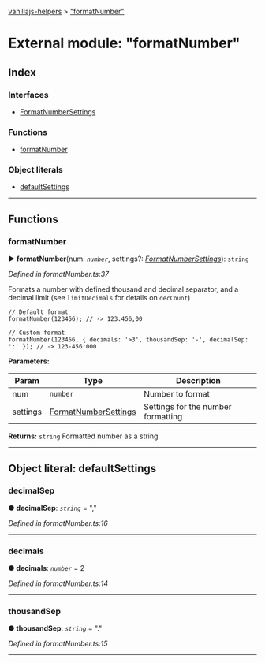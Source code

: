 [vanillajs-helpers](../README.md) > ["formatNumber"](../modules/_formatnumber_.md)



# External module: "formatNumber"

## Index

### Interfaces

* [FormatNumberSettings](../interfaces/_formatnumber_.formatnumbersettings.md)


### Functions

* [formatNumber](_formatnumber_.md#formatnumber)


### Object literals

* [defaultSettings](_formatnumber_.md#defaultsettings)



---
## Functions
<a id="formatnumber"></a>

###  formatNumber

► **formatNumber**(num: *`number`*, settings?: *[FormatNumberSettings](../interfaces/_formatnumber_.formatnumbersettings.md)*): `string`



*Defined in formatNumber.ts:37*



Formats a number with defined thousand and decimal separator, and a decimal limit (see `limitDecimals` for details on `decCount`)

    // Default format
    formatNumber(123456); // -> 123.456,00
    
    // Custom format
    formatNumber(123456, { decimals: '>3', thousandSep: '-', decimalSep: ':' }); // -> 123-456:000


**Parameters:**

| Param | Type | Description |
| ------ | ------ | ------ |
| num | `number`   |  Number to format |
| settings | [FormatNumberSettings](../interfaces/_formatnumber_.formatnumbersettings.md)   |  Settings for the number formatting |





**Returns:** `string`
Formatted number as a string






___


<a id="defaultsettings"></a>

## Object literal: defaultSettings


<a id="defaultsettings.decimalsep"></a>

###  decimalSep

**●  decimalSep**:  *`string`*  = ","

*Defined in formatNumber.ts:16*





___
<a id="defaultsettings.decimals"></a>

###  decimals

**●  decimals**:  *`number`*  = 2

*Defined in formatNumber.ts:14*





___
<a id="defaultsettings.thousandsep"></a>

###  thousandSep

**●  thousandSep**:  *`string`*  = "."

*Defined in formatNumber.ts:15*





___


